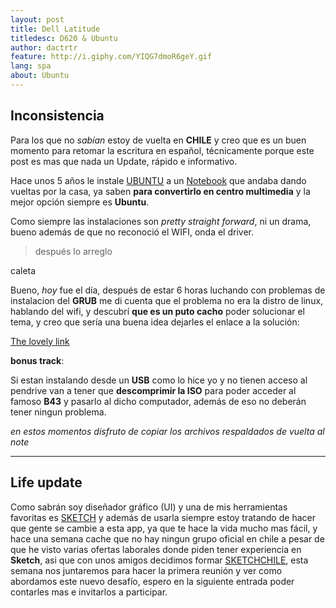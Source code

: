 ```yaml
---
layout: post
title: Dell Latitude
titledesc: D620 & Ubuntu
author: dactrtr
feature: http://i.giphy.com/YIQG7dmoR6geY.gif
lang: spa
about: Ubuntu
---
```


## Inconsistencia

Para los que no _sabían_ estoy de vuelta en **CHILE** y creo que es un buen momento para retomar la escritura en español, técnicamente porque este post es mas que nada un Update, rápido e informativo.

Hace unos 5 años le instale [UBUNTU](https://www.ubuntu.com/) a un [Notebook](http://www.dell.com/us/dfb/p/latitude-d620/pd) que andaba dando vueltas por la casa, ya saben **para convertirlo en centro multimedia** y la mejor opción siempre es **Ubuntu**.

Como siempre las instalaciones son _pretty straight forward_, ni un drama, bueno además de que no reconoció el WIFI, onda el driver.

> después lo arreglo

caleta

Bueno, _hoy_ fue el día, después de estar 6 horas luchando con problemas de instalacion del **GRUB** me di cuenta que el problema no era la distro de linux, hablando del wifi, y descubrí **que es un puto cacho** poder solucionar el tema, y creo que sería una buena idea dejarles el enlace a la solución:

[The lovely link](https://help.ubuntu.com/community/WifiDocs/Driver/bcm43xx)

**bonus track**:

Si estan instalando desde un **USB** como lo hice yo y no tienen acceso al pendrive van a tener que **descomprimir la ISO** para poder acceder al famoso **B43** y pasarlo al dicho computador, además de eso no deberán tener ningun problema.

_en estos momentos disfruto de copiar los archivos respaldados de vuelta al note_

---

## Life update

Como sabrán soy diseñador gráfico (UI) y una de mis herramientas favoritas es [SKETCH](https://www.sketchapp.com/) y además de usarla siempre estoy tratando de hacer que gente se cambie a esta app, ya que te hace la vida mucho mas fácil, y hace una semana cache que no hay ningun grupo oficial en chile a pesar de que he visto varias ofertas laborales donde piden tener experiencia en **Sketch**, asi que con unos amigos decidimos formar [SKETCHCHILE](https://sketchchile.slack.com), esta semana nos juntaremos para hacer la primera reunión y ver como abordamos este nuevo desafío, espero en la siguiente entrada poder contarles mas e invitarlos a participar.

